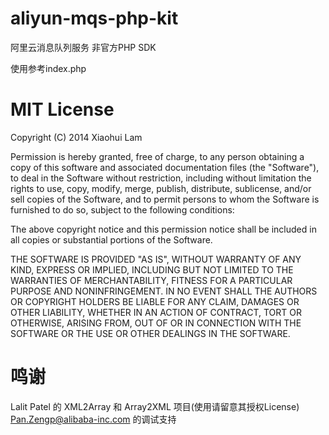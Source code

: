 aliyun-mqs-php-kit
==================

阿里云消息队列服务 非官方PHP SDK

使用参考index.php


MIT License
===========

Copyright (C) 2014 Xiaohui Lam

Permission is hereby granted, free of charge, to any person obtaining a copy of this software and associated documentation files (the "Software"), to deal in the Software without restriction, including without limitation the rights to use, copy, modify, merge, publish, distribute, sublicense, and/or sell copies of the Software, and to permit persons to whom the Software is furnished to do so, subject to the following conditions:

The above copyright notice and this permission notice shall be included in all copies or substantial portions of the Software.

THE SOFTWARE IS PROVIDED "AS IS", WITHOUT WARRANTY OF ANY KIND, EXPRESS OR IMPLIED, INCLUDING BUT NOT LIMITED TO THE WARRANTIES OF MERCHANTABILITY, FITNESS FOR A PARTICULAR PURPOSE AND NONINFRINGEMENT. IN NO EVENT SHALL THE AUTHORS OR COPYRIGHT HOLDERS BE LIABLE FOR ANY CLAIM, DAMAGES OR OTHER LIABILITY, WHETHER IN AN ACTION OF CONTRACT, TORT OR OTHERWISE, ARISING FROM, OUT OF OR IN CONNECTION WITH THE SOFTWARE OR THE USE OR OTHER DEALINGS IN THE SOFTWARE.


鸣谢
====

Lalit Patel 的 XML2Array 和 Array2XML 项目(使用请留意其授权License)
Pan.Zengp@alibaba-inc.com 的调试支持
